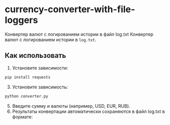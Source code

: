 # currency-converter-with-file-loggers
Конвертер валют с логированием истории в файл log.txt
Конвертер валют с логированием истории в `log.txt`.

## Как использовать

1. Установите зависимости:
```bash
pip install requests
```
3. Установите зависимость:
```bash
python converter.py
```
5. Введите сумму и валюты (например, USD, EUR, RUB).
6. Результаты конвертации автоматически сохраняются в файл log.txt в формате:
